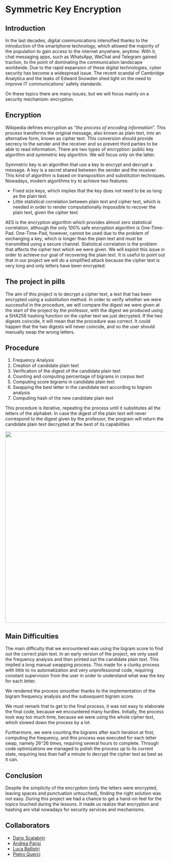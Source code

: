 # Symmetric Key Encryption

## Introduction
In the last decades, digital communications intensified thanks to the introduction of the smartphone technology, which allowed the majority of the population to gain access to the internet anywhere, anytime. With it, chat messaging apps, such as WhatsApp, WeChat and Telegram gained traction, to the point of dominating the communication landscape worldwide. Due to the rapid expansion of these digital technologies, cyber security has become a widespread issue. The recent scandal of Cambridge Analytica and the leaks of Edward Snowden shed light on the need to improve IT communications’ safety standards.

On these topics there are many issues, but we will focus mainly on a security mechanism: encryption.

## Encryption
Wikipedia defines encryption as “*the process of encoding information*”. This process transforms the original message, also known as plain text, into an alternative form, known as cipher text. This conversion should provide secrecy to the sender and the receiver and so prevent third parties to be able to read information. There are two types of encryption: public key algorithm and symmetric key algorithm. We will focus only on the latter.

Symmetric key is an algorithm that use a key to encrypt and decrypt a message. A key is a secret shared between the sender and the receiver. This kind of algorithm is based on transposition and substitution techniques.
Nowadays, modern algorithms try to achieve two features:
- Fixed size keys, which implies that the key does not need to be as long as the plain text.
- Little statistical correlation between plain text and cipher text, which is needed in order to render computationally impossible to recover the plain text, given the cipher text.

AES is the encryption algorithm which provides almost zero statistical correlation, although the only 100% safe encryption algorithm is One-Time-Pad. One-Time-Pad, however, cannot be used due to the problem of exchanging a key, which is longer than the plain text and must be transmitted using a secure channel.
Statistical correlation is the problem that affects the cipher text which we were given. We will exploit this issue in order to achieve our goal of recovering the plain text. It is useful to point out that in our project we will do a simplified attack because the cipher text is very long and only letters have been encrypted.

## The project in pills
The aim of this project is to decrypt a cipher text, a text that has been encrypted using a substitution method. In order to verify whether we were successful in the procedure, we will compare the digest we were given at the start of the project by the professor, with the digest we produced using a SHA256 hashing function on the cipher text we just decrypted. If the two digests coincide, it will mean that the procedure was correct. It could happen that the two digests will never coincide, and so the user should manually swap the wrong letters.

## Procedure
1. Frequency Analysis
2. Creation of candidate plain text
3. Verification of the digest of the candidate plain text
4. Counting and computing percentage of bigrams in corpus text
5. Computing score bigrams in candidate plain text
6. Swapping the best letter in the candidate text according to bigram analysis
7. Computing hash of the new candidate plain text

This procedure is iterative, repeating the process until it substitutes all the letters of the alphabet. In case the digest of the plain text will never correspond to the digest given by the professor, the program will return the candidate plain text decrypted at the best of its capabilities

<p align="center"><img src="https://drive.google.com/uc?id=1bhimTPcGoS9om42PrbdUbcgz0qDwWGm_" width="600"/></p>



## Main Difficulties
The main difficulty that we encountered was using the bigram score to find out the correct plain text. In an early version of the project, we only used the frequency analysis and then printed out the candidate plain text. This implied a long manual swapping process.
This made for a clunky process with little to no automatization and very unprofessional code, requiring constant supervision from the user in order to understand what was the key for each letter.

We rendered the process smoother thanks to the implementation of the bigram frequency analysis and the subsequent bigram score.

We must remark that to get to the final process, it was not easy to elaborate the final code, because we encountered many hurdles. Initially, the process took way too much time, because we were using the whole cipher text, which slowed down the process by a lot.

Furthermore, we were counting the bigrams after each iteration at first, computing the frequency, and this process was executed for each letter swap, namely 26^26 times, requiring several hours to complete. Through code optimizations we managed to polish the process up to its current state, requiring less than half a minute to decrypt the cipher text as best as it can.

## Conclusion
Despite the simplicity of the encryption (only the letters were encrypted, leaving spaces and punctuation untouched), finding the right solution was not easy. During this project we had a chance to get a hand-on feel for the topics touched during the lessons. It made us realize that encryption and hashing are vital nowadays for security services and mechanisms.

## Collaborators
- [Dario Scalabrin](https://www.linkedin.com/in/scalabrindario/)
- [Andrea Parisi](https://www.linkedin.com/in/andrea-parisi-17950b197)
- [Luca Ballistri](https://www.linkedin.com/in/lucaballistri/)
- [Pietro Querci](https://www.linkedin.com/in/pietro-querci-79b965176/)



